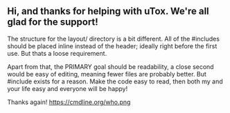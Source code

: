 ## Hi, and thanks for helping with uTox. We're all glad for the support!

The structure for the layout/ directory is a bit different. All of
the #includes should be placed inline instead of the header; ideally right
before the first use. But thats a loose requirement.

Apart from that, the PRIMARY goal should be readability, a close second would
be easy of editing, meaning fewer files are probably better. But #include
exists for a reason. Make the code easy to read, then both my and your life
easy and everyone will be happy!

Thanks again! https://cmdline.org/who.png
